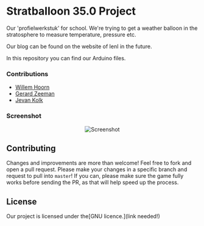 # Stratballoon 35.0 Project
Our 'profielwerkstuk' for school. We're trying to get a weather balloon in the stratosphere to measure temperature, pressure etc.

Our blog can be found on the website of IenI in the future.

In this repository you can find our Arduino files.

### Contributions

 - [Willem Hoorn](?)
 - [Gerard Zeeman](https://github.com/gerardzeeman)
 - [Jevan Kolk](https://github.com/elektryk)

### Screenshot

<p align="center">
  <img src="http://news.bbcimg.co.uk/media/images/65186000/jpg/_65186879_balloonliftoff.jpg" alt="Screenshot"/>
</p>

## Contributing
Changes and improvements are more than welcome! Feel free to fork and open a pull request. Please make your changes in a specific branch and request to pull into `master`! If you can, please make sure the game fully works before sending the PR, as that will help speed up the process.

## License
Our project is licensed under the[GNU licence.](link needed!)
